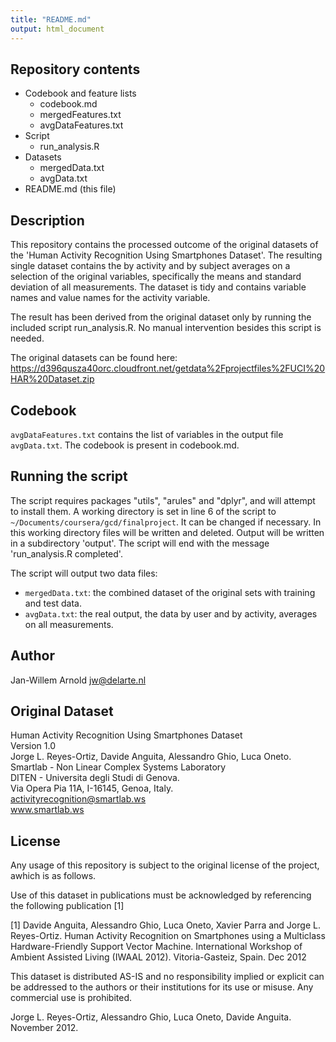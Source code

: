 ```yaml
---
title: "README.md"
output: html_document
---
```


## Repository contents

* Codebook and feature lists
    + codebook.md
    + mergedFeatures.txt
    + avgDataFeatures.txt
* Script
    + run_analysis.R
* Datasets
    + mergedData.txt
    + avgData.txt
* README.md (this file)

## Description
This repository contains the processed outcome of the original datasets of the 'Human Activity Recognition Using Smartphones Dataset'. The resulting single dataset contains the by activity and by subject averages on a selection of the original variables, specifically the means and standard deviation of all measurements. The dataset is tidy and contains variable names and value names for the activity variable. 

The result has been derived from the original dataset only by running the included script run_analysis.R. No manual intervention besides this script is needed. 

The original datasets can be found here: https://d396qusza40orc.cloudfront.net/getdata%2Fprojectfiles%2FUCI%20HAR%20Dataset.zip

## Codebook
`avgDataFeatures.txt` contains the list of variables in the output file `avgData.txt`. The codebook is present in codebook.md.

## Running the script
The script requires packages "utils", "arules" and "dplyr", and will attempt to install them. A working directory is set in line 6 of the script to `~/Documents/coursera/gcd/finalproject`. It can be changed if necessary. In this working directory files will be written and deleted. Output will be written in a subdirectory 'output'. The script will end with the message 'run_analysis.R completed'.

The script will output two data files:

* `mergedData.txt`: the combined dataset of the original sets with training and test data.
* `avgData.txt`: the real output, the data by user and by activity, averages on all measurements.

## Author
Jan-Willem Arnold jw@delarte.nl

## Original Dataset
Human Activity Recognition Using Smartphones Dataset  
Version 1.0  
Jorge L. Reyes-Ortiz, Davide Anguita, Alessandro Ghio, Luca Oneto.  
Smartlab - Non Linear Complex Systems Laboratory  
DITEN - Universita degli Studi di Genova.  
Via Opera Pia 11A, I-16145, Genoa, Italy.  
activityrecognition@smartlab.ws  
www.smartlab.ws  

## License
Any usage of this repository is subject to the original license of the project, awhich is as follows. 

Use of this dataset in publications must be acknowledged by referencing the following publication [1]   

[1] Davide Anguita, Alessandro Ghio, Luca Oneto, Xavier Parra and Jorge L. Reyes-Ortiz. Human Activity Recognition on Smartphones using a Multiclass Hardware-Friendly Support Vector Machine. International Workshop of Ambient Assisted Living (IWAAL 2012). Vitoria-Gasteiz, Spain. Dec 2012  

This dataset is distributed AS-IS and no responsibility implied or explicit can be addressed to the authors or their institutions for its use or misuse. Any commercial use is prohibited.   

Jorge L. Reyes-Ortiz, Alessandro Ghio, Luca Oneto, Davide Anguita. November 2012.   